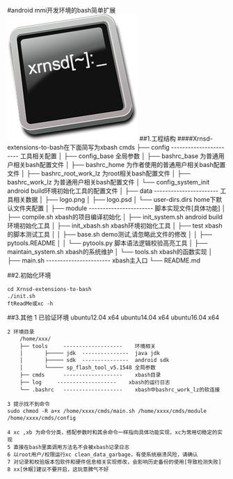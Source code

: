 #android mmi开发环境的bash简单扩展
![Logo](data/logo.png)
##1.工程结构
####Xrnsd-extensions-to-bash在下面简写为xbash
	cmds
	├── config	-----------------------	工具相关配置
	│		├── config_base					全局参数
	│		├── bashrc_base					为普通用户相关bash配置文件
	│		├── bashrc_home					为作者使用的普通用户相关bash配置文件
	│		├── bashrc_root_work_lz			为root相关bash配置文件
	│		├── bashrc_work_lz				为普通用户相关bash配置文件
	│		└── config_system_init			android build环境初始化工具的配置文件
	│
	├── data	-----------------------	工具相关数据
	│		├── logo.png
	│		├── logo.psd
	│		└── user-dirs.dirs				home下默认文件夹配置
	│
	├── module	-----------------------	脚本实现文件[具体功能]
	│		├── compile.sh					xbash的项目编译初始化
	│		├── init_system.sh				android build环境初始化工具
	│		├── init_xbash.sh					xbash环境初始化工具
	│		├── test							xbash的脚本测试工具
	│		│		├── base.sh				  demo测试,请忽略此文件的修改
	│		│		├── pytools.README
	│		│		└── pytools.py			  脚本语法逻辑校验高亮工具
	│		├── maintain_system.sh			xbash的系统维护
	│		└── tools.sh						xbash的函数实现
	│
	├── main.sh	-----------------------	xbash主入口
	└── README.md

##2.初始化环境

	cd Xrnsd-extensions-to-bash
	./init.sh
	ftReadMe或xc -h

##3.其他
	1 已验证环境
		ubuntu12.04 x64
		ubuntu14.04 x64
		ubuntu16.04 x64

	2 环境目录
		/home/xxx/
		├── tools     -------------------    环境相关
		│	    ├───── jdk  ---------------  java jdk
		│	    ├───── sdk  ---------------  android sdk
		│	    └───── sp_flash_tool_v5.1548 全局参数
		├── cmds      -------------------    xbash目录
		├── log     -------------------    xbash的运行日志
		└── .bashrc   -------------------    xbash中bashrc_work_lz的软连接

	3 提示找不到命令
	sudo chmod -R a+x /home/xxxx/cmds/main.sh /home/xxxx/cmds/module /home/xxxx/cmds/config

	4 xc ,xb 为命令分类，搭配参数时和其余命令一样指向具体功能实现，xc为常用切稳定的实现
	5 直接在bash里面调用方法名不会被xbash记录日志
	6 以root用户/权限运行xc clean_data_garbage，有使系统崩溃风险，请确认
	7 对记录和校验版本包软件和硬件信息相关实现修改，会影响历史备份的使用[导致检测失败]
	8 xx[休眠]建议不要开启，这玩意脾气不好
